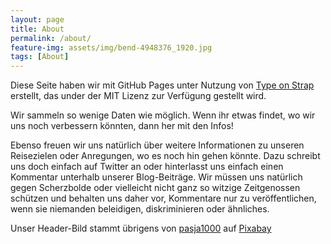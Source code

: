 ```yaml
---
layout: page
title: About
permalink: /about/
feature-img: assets/img/bend-4948376_1920.jpg
tags: [About]
---
```


Diese Seite haben wir mit GitHub Pages unter Nutzung von [Type on Strap](https://github.io/sylhare/Type-on-Strap) erstellt, das under der MIT Lizenz zur Verfügung gestellt wird.

Wir sammeln so wenige Daten wie möglich. Wenn ihr etwas findet, wo wir uns noch verbessern könnten, dann her mit den Infos!

Ebenso freuen wir uns natürlich über weitere Informationen zu unseren Reisezielen oder Anregungen, wo es noch hin gehen könnte. Dazu schreibt uns doch einfach auf Twitter an oder hinterlasst uns einfach einen Kommentar unterhalb unserer Blog-Beiträge. Wir müssen uns natürlich gegen Scherzbolde oder vielleicht nicht ganz so witzige Zeitgenossen schützen und behalten uns daher vor, Kommentare nur zu veröffentlichen, wenn sie niemanden beleidigen, diskriminieren oder ähnliches.

Unser Header-Bild stammt übrigens von <a href="https://pixabay.com/de/users/pasja1000-6355831/?utm_source=link-attribution&amp;utm_medium=referral&amp;utm_campaign=image&amp;utm_content=4948376">pasja1000</a> auf <a href="https://pixabay.com/de/?utm_source=link-attribution&amp;utm_medium=referral&amp;utm_campaign=image&amp;utm_content=4948376">Pixabay</a>
